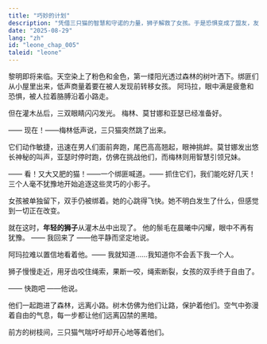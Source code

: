 ```yaml
---
title: "巧妙的计划"
description: "凭借三只猫的智慧和守诺的力量，狮子解救了女孩。于是恐惧变成了盟友，友谊成为了救赎，命运化为传奇。"
date: "2025-08-29"
lang: "zh"
id: "leone_chap_005"
taleid: "leone"
---
```


黎明即将来临。天空染上了粉色和金色，第一缕阳光透过森林的树叶洒下。绑匪们从小屋里出来，低声商量着要在被人发现前转移女孩。
阿玛拉，眼中满是疲惫和恐惧，被人拉着胳膊沿着小路走。

但在灌木丛后，三双眼睛闪闪发光。
梅林、莫甘娜和亚瑟已经准备好。

—— 现在！——梅林低声说，三只猫突然跳了出来。

它们动作敏捷，迅速在男人们面前奔跑，尾巴高高翘起，眼神挑衅。莫甘娜发出悠长神秘的叫声，亚瑟时停时跑，仿佛在挑战他们，而梅林则用智慧引领兄妹。

—— 看！又大又肥的猫！——一个绑匪喊道。—— 抓住它们，我们能吃好几天！
三个人毫不犹豫地开始追逐这些灵巧的小影子。

女孩被单独留下，双手仍被绑着。她的心跳得飞快。她不明白发生了什么，但感觉到一切正在改变。

就在这时，**年轻的狮子**从灌木丛中出现了。
他的鬃毛在晨曦中闪耀，眼中不再有犹豫。
—— 我回来了 ——他平静而坚定地说。

阿玛拉难以置信地看着他。—— 我就知道……我知道你不会丢下我一个人。

狮子慢慢走近，用牙齿咬住绳索，果断一咬，绳索断裂，女孩的双手终于自由了。

—— 快跑吧 ——他说。

他们一起跑进了森林，远离小路。树木仿佛为他们让路，保护着他们。空气中弥漫着自由的气息，每一步都让他们远离囚禁的黑暗。

前方的树枝间，三只猫气喘吁吁却开心地等着他们。
